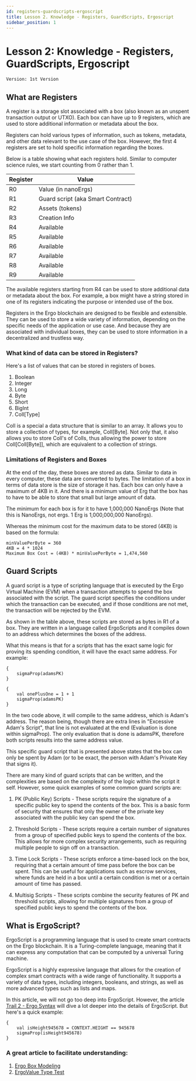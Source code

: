 ```yaml
---
id: registers-guardscripts-ergoscript
title: Lesson 2. Knowledge - Registers, GuardScripts, Ergoscript
sidebar_position: 1
---
```


# Lesson 2: Knowledge - Registers, GuardScripts, Ergoscript

```text title="Completion Status"
Version: 1st Version
```

## What are Registers

A register is a storage slot associated with a box (also known as an unspent transaction output or UTXO). Each box can have up to 9 registers, which are used to store additional information or metadata about the box.

Registers can hold various types of information, such as tokens, metadata, and other data relevant to the use case of the box. However, the first 4 registers are set to hold specific information regarding the boxes.

Below is a table showing what each registers hold. Similar to computer science rules, we start counting from 0 rather than 1.

| Register | Value                             |
| -------- | --------------------------------- |
| R0       | Value (in nanoErgs)               |
| R1       | Guard script (aka Smart Contract) |
| R2       | Assets (tokens)                   |
| R3       | Creation Info                     |
| R4       | Available                         |
| R5       | Available                         |
| R6       | Available                         |
| R7       | Available                         |
| R8       | Available                         |
| R9       | Available                         |

The available registers starting from R4 can be used to store additional data or metadata about the box. For example, a box might have a string stored in one of its registers indicating the purpose or intended use of the box.

Registers in the Ergo blockchain are designed to be flexible and extensible. They can be used to store a wide variety of information, depending on the specific needs of the application or use case. And because they are associated with individual boxes, they can be used to store information in a decentralized and trustless way.

### What kind of data can be stored in Registers?

Here's a list of values that can be stored in registers of boxes.

1. Boolean
2. Integer
3. Long
4. Byte
5. Short
6. BigInt
7. Coll[Type]

Coll is a special a data structure that is similar to an array. It allows you to store a collection of types, for example, Coll[Byte]. Not only that, it also allows you to store Coll's of Colls, thus allowing the power to store Coll[Coll[Byte]], which are equivalent to a collection of strings.

### Limitations of Registers and Boxes

At the end of the day, these boxes are stored as data. Similar to data in every computer, these data are converted to bytes. The limitation of a box in terms of data store is the size of storage it has. Each box can only have a maximum of 4KB in it. And there is a minimum value of Erg that the box has to have to be able to store that small but large amount of data.

The minimum for each box is for it to have 1,000,000 NanoErgs (Note that this is NanoErgs, not ergs. 1 Erg is 1,000,000,000 NanoErgs).

Whereas the minimum cost for the maximum data to be stored (4KB) is based on the formula:

```text title="Maximum Box Cost"
minValuePerByte = 360
4KB = 4 * 1024
Maximum Box Cost = (4KB) * minValuePerByte = 1,474,560
```

## Guard Scripts

A guard script is a type of scripting language that is executed by the Ergo Virtual Machine (EVM) when a transaction attempts to spend the box associated with the script. The guard script specifies the conditions under which the transaction can be executed, and if those conditions are not met, the transaction will be rejected by the EVM.

As shown in the table above, these scripts are stored as bytes in R1 of a box. They are written in a language called ErgoScripts and it compiles down to an address which determines the boxes of the address.

What this means is that for a scripts that has the exact same logic for proving its spending condition, it will have the exact same address. For example:

```text title="Adam script"
{
    sigmaProp(adamsPK)
}
```

```text title="Excessive Adam Script"
{
    val onePlusOne = 1 + 1
    sigmaProp(adamsPK)
}
```

In the two code above, it will compile to the same address, which is Adam's address. The reason being, though there are extra lines in "Excessive Adam's Script", that line is not evaluated at the end (Evaluation is done within sigmaProp). The only evaluation that is done is adamsPK, therefore both scripts results into the same address value.

This specific guard script that is presented above states that the box can only be spent by Adam (or to be exact, the person with Adam's Private Key that signs it).

There are many kind of guard scripts that can be written, and the complexities are based on the complexity of the logic within the script it self. However, some quick examples of some common guard scripts are:

1. PK (Public Key) Scripts - These scripts require the signature of a specific public key to spend the contents of the box. This is a basic form of security that ensures that only the owner of the private key associated with the public key can spend the box.

2. Threshold Scripts - These scripts require a certain number of signatures from a group of specified public keys to spend the contents of the box. This allows for more complex security arrangements, such as requiring multiple people to sign off on a transaction.

3. Time Lock Scripts - These scripts enforce a time-based lock on the box, requiring that a certain amount of time pass before the box can be spent. This can be useful for applications such as escrow services, where funds are held in a box until a certain condition is met or a certain amount of time has passed.

4. Multisig Scripts - These scripts combine the security features of PK and threshold scripts, allowing for multiple signatures from a group of specified public keys to spend the contents of the box.

## What is ErgoScript?

ErgoScript is a programming language that is used to create smart contracts on the Ergo blockchain. It is a Turing-complete language, meaning that it can express any computation that can be computed by a universal Turing machine.

ErgoScript is a highly expressive language that allows for the creation of complex smart contracts with a wide range of functionality. It supports a variety of data types, including integers, booleans, and strings, as well as more advanced types such as lists and maps.

In this article, we will not go too deep into ErgoScript. However, the article [Trail 2 - Ergo Syntax](../trail2-ergo-coding/1-t-ergo-syntax.md) will dive a lot deeper into the details of ErgoScript. But here's a quick example:

```text title="Height 945678"
{
    val isHeight945678 = CONTEXT.HEIGHT == 945678
    sigmaProp(isHeight945678)
}
```

### A great article to facilitate understanding:

1. [Ergo Box Modeling](https://medium.com/@keitodot/ergo-box-m-f58f444e00d5)
2. [ErgoValue Type Test](https://github.com/ergoplatform/ergo-appkit/blob/develop/appkit/src/test/scala/org/ergoplatform/appkit/ErgoValueTest.java)
